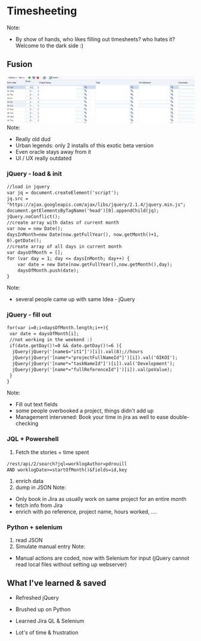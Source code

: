 # Timesheeting
Note:
* By show of hands, who likes filling out timesheets? who hates it? Welcome to the dark side :)


## Fusion
![alt text](../assets/fusion_zoom.png "Fusion")
Note:
* Really old dud
* Urban legends: only 2 installs of this exotic beta version
* Even oracle stays away from it
* UI / UX really outdated


### jQuery - load & init
```js[|1-5|6-14]
//load in jquery
var jq = document.createElement('script');
jq.src = "https://ajax.googleapis.com/ajax/libs/jquery/2.1.4/jquery.min.js";
document.getElementsByTagName('head')[0].appendChild(jq);
jQuery.noConflict();
//create array with dates of current month
var now = new Date();
daysInMonth=new Date(now.getFullYear(), now.getMonth()+1, 0).getDate();
//create array of all days in current month
var daysOfMonth = [];
for (var day = 1; day <= daysInMonth; day++) {
    var date = new Date(now.getFullYear(),now.getMonth(),day);
    daysOfMonth.push(date);
}
```
Note:
* several people came up with same Idea - jQuery


### jQuery - fill out
```js[|4-8]
for(var i=0;i<daysOfMonth.length;i++){
 var date = daysOfMonth[i];
 //not working in the weekend :)
 if(date.getDay()!=0 && date.getDay()!=6 ){
  jQuery(jQuery('[name$="it1"]')[i]).val(8);//hours
  jQuery(jQuery('[name*="projectFullNameId"]')[i]).val('OIKOI');
  jQuery(jQuery('[name*="taskNameId"]')[i]).val('Development');
  jQuery(jQuery('[name*="fullReferenceId"]')[i]).val(poValue);
 }
}
```
Note:
* Fill out text fields
* some people overbooked a project, things didn't add up
* Management intervened: Book your time in jira as well to ease double-checking


### JQL + Powershell
1. Fetch the stories + time spent
  ```plaintext
/rest/api/2/search?jql=worklogAuthor=pdrouill
AND worklogDate>=startOfMonth()&fields=id,key
  ```
1. enrich data
1. dump in JSON
Note:
* Only book in Jira as usually work on same project for an entire month
* fetch info from Jira
* enrich with po reference, project name, hours worked, ....


### Python + selenium
1. read JSON
1. Simulate manual entry
Note:
* Manual actions are coded, now with Selenium for input (jQuery cannot read local files without setting up webserver)


## What I've learned & saved
* Refreshed jQuery
* Brushed up on Python
* Learned Jira QL & Selenium

* Lot's of time & frustration
